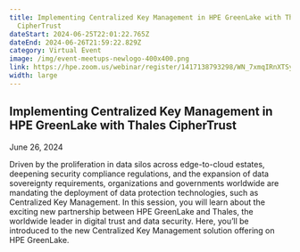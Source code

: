 ```yaml
---
title: Implementing Centralized Key Management in HPE GreenLake with Thales
  CipherTrust
dateStart: 2024-06-25T22:01:22.765Z
dateEnd: 2024-06-26T21:59:22.829Z
category: Virtual Event
image: /img/event-meetups-newlogo-400x400.png
link: https://hpe.zoom.us/webinar/register/1417138793298/WN_7xmqIRnXTSyAWsnvPoU1cg
width: large
---
```

## Implementing Centralized Key Management in HPE GreenLake with Thales CipherTrust

June 26, 2024

Driven by the proliferation in data silos across edge-to-cloud estates, deepening security compliance regulations, and the expansion of data sovereignty requirements, organizations and governments worldwide are mandating the deployment of data protection technologies, such as Centralized Key Management. In this session, you will learn about the exciting new partnership between HPE GreenLake and Thales, the worldwide leader in digital trust and data security. Here, you’ll be introduced to the new Centralized Key Management solution offering on HPE GreenLake.
